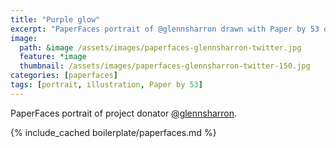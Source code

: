 ```yaml
---
title: "Purple glow"
excerpt: "PaperFaces portrait of @glennsharron drawn with Paper by 53 on an iPad."
image: 
  path: &image /assets/images/paperfaces-glennsharron-twitter.jpg 
  feature: *image
  thumbnail: /assets/images/paperfaces-glennsharron-twitter-150.jpg
categories: [paperfaces]
tags: [portrait, illustration, Paper by 53]
---
```


PaperFaces portrait of project donator [@glennsharron](https://twitter.com/glennsharron).

{% include_cached boilerplate/paperfaces.md %}
